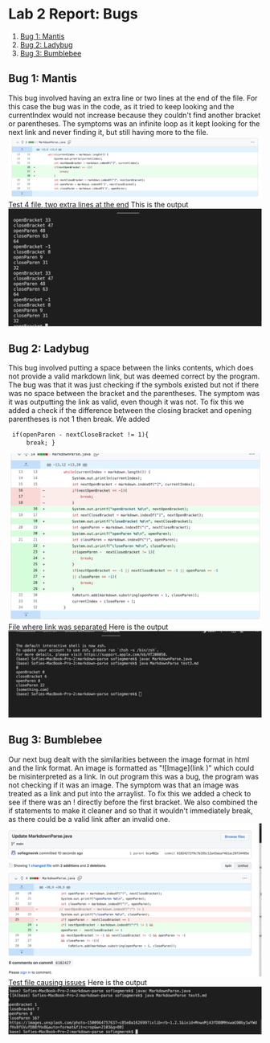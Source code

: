 

# Lab 2 Report: Bugs 

1. [Bug 1: Mantis](#Lab2_1)
2. [Bug 2: Ladybug](#Lab2_2) 
3. [Bug 3: Bumblebee ](#Lab2_3)

## Bug 1: Mantis <a name = "Lab2_1"></a>
This bug involved having an extra line or two lines at the end of the file. For this case the bug was in the code, as it tried to keep looking and the currentIndex would not increase because they couldn't find another bracket or parentheses. 
The symptoms was an infinite loop as it kept looking for the next link and never finding it, but still having more to the file.
![Image](photos/lab2/comm1.png)
[Test 4 file, two extra lines at the end](https://github.com/sofiegmerek/markdown-parse/blob/main/test4.md)
This is the output
![Image](photos/lab2/out1.png)

## Bug 2: Ladybug <a name = "Lab2_2"></a>
This bug involved putting a space between the links contents, which does not provide a valid markdown link, but was deemed correct by the program. The bug was that it was just checking if the symbols existed but not if there was no space between the bracket and the parentheses. The symptom was it was outputting the link as valid, even though it was not. To fix this we added a check if the difference between the closing bracket and opening parentheses is not 1 then break.
We added 
```     
 if(openParen - nextCloseBracket != 1){ 
     break; }
```
![Image](photos/lab2/comm2.png)
[File where link was separated](https://github.com/sofiegmerek/markdown-parse/blob/deb99fb928baf47a95876b498d5a68b29435a1a8/test3.md )
Here is the output
![Image](photos/lab2/out2.png)



## Bug 3: Bumblebee <a name = "Lab2_3"></a>
Our next bug dealt with the similarities between the image format in html and the link format. An image is formatted as 
"\!\[Image]\(link )" which could be misinterpreted as a link. In out program this was a bug, the program was not checking if it was an image. The symptom was that an image was treated as a link and put into the arraylist. To fix this we added a check to see if there was an ! directly before the first bracket. We also combined the if statements to make it cleaner and so that it wouldn't immediately break, as there could be a valid link after an invalid one.
![Image](photos/lab2/commit3.png)
[Test file causing issues](https://github.com/sofiegmerek/markdown-parse/blob/main/test5.md)
Here is the output
![Image](photos/lab2/out3.png)
